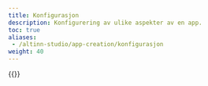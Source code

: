 ```yaml
---
title: Konfigurasjon
description: Konfigurering av ulike aspekter av en app.
toc: true
aliases:
 - /altinn-studio/app-creation/konfigurasjon
weight: 40
---
```


{{<children>}}